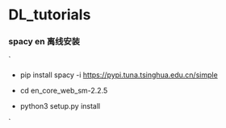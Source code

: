 # DL_tutorials

### spacy en 离线安装

`
* pip install spacy -i https://pypi.tuna.tsinghua.edu.cn/simple

* cd en_core_web_sm-2.2.5

* python3 setup.py install

`
